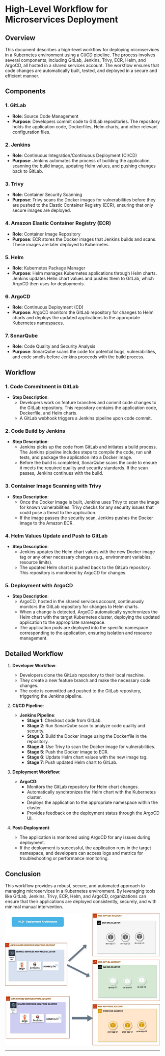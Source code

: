 # High-Level Workflow for Microservices Deployment

## Overview

This document describes a high-level workflow for deploying microservices in a Kubernetes environment using a CI/CD pipeline. The process involves several components, including GitLab, Jenkins, Trivy, ECR, Helm, and ArgoCD, all hosted in a shared services account. The workflow ensures that code changes are automatically built, tested, and deployed in a secure and efficient manner.

## Components

### 1. **GitLab**
   - **Role**: Source Code Management
   - **Purpose**: Developers commit code to GitLab repositories. The repository holds the application code, Dockerfiles, Helm charts, and other relevant configuration files.

### 2. **Jenkins**
   - **Role**: Continuous Integration/Continuous Deployment (CI/CD)
   - **Purpose**: Jenkins automates the process of building the application, scanning the build image, updating Helm values, and pushing changes back to GitLab.

### 3. **Trivy**
   - **Role**: Container Security Scanning
   - **Purpose**: Trivy scans the Docker images for vulnerabilities before they are pushed to the Elastic Container Registry (ECR), ensuring that only secure images are deployed.

### 4. **Amazon Elastic Container Registry (ECR)**
   - **Role**: Container Image Repository
   - **Purpose**: ECR stores the Docker images that Jenkins builds and scans. These images are later deployed to Kubernetes.

### 5. **Helm**
   - **Role**: Kubernetes Package Manager
   - **Purpose**: Helm manages Kubernetes applications through Helm charts. Jenkins updates Helm chart values and pushes them to GitLab, which ArgoCD then uses for deployments.

### 6. **ArgoCD**
   - **Role**: Continuous Deployment (CD)
   - **Purpose**: ArgoCD monitors the GitLab repository for changes to Helm charts and deploys the updated applications to the appropriate Kubernetes namespaces.

### 7. **SonarQube**
   - **Role**: Code Quality and Security Analysis
   - **Purpose**: SonarQube scans the code for potential bugs, vulnerabilities, and code smells before Jenkins proceeds with the build process.

## Workflow

### 1. **Code Commitment in GitLab**
   - **Step Description**: 
     - Developers work on feature branches and commit code changes to the GitLab repository. This repository contains the application code, Dockerfile, and Helm charts.
     - A GitLab webhook triggers a Jenkins pipeline upon code commit.

### 2. **Code Build by Jenkins**
   - **Step Description**:
     - Jenkins picks up the code from GitLab and initiates a build process. The Jenkins pipeline includes steps to compile the code, run unit tests, and package the application into a Docker image.
     - Before the build is completed, SonarQube scans the code to ensure it meets the required quality and security standards. If the scan passes, Jenkins continues with the build.

### 3. **Container Image Scanning with Trivy**
   - **Step Description**:
     - Once the Docker image is built, Jenkins uses Trivy to scan the image for known vulnerabilities. Trivy checks for any security issues that could pose a threat to the application.
     - If the image passes the security scan, Jenkins pushes the Docker image to the Amazon ECR.

### 4. **Helm Values Update and Push to GitLab**
   - **Step Description**:
     - Jenkins updates the Helm chart values with the new Docker image tag or any other necessary changes (e.g., environment variables, resource limits).
     - The updated Helm chart is pushed back to the GitLab repository. This repository is monitored by ArgoCD for changes.

### 5. **Deployment with ArgoCD**
   - **Step Description**:
     - ArgoCD, hosted in the shared services account, continuously monitors the GitLab repository for changes to Helm charts.
     - When a change is detected, ArgoCD automatically synchronizes the Helm chart with the target Kubernetes cluster, deploying the updated application to the appropriate namespace.
     - The application pods are deployed into the specific namespace corresponding to the application, ensuring isolation and resource management.

## Detailed Workflow

1. **Developer Workflow**:
   - Developers clone the GitLab repository to their local machine.
   - They create a new feature branch and make the necessary code changes.
   - The code is committed and pushed to the GitLab repository, triggering the Jenkins pipeline.

2. **CI/CD Pipeline**:
   - **Jenkins Pipeline**:
     - **Stage 1**: Checkout code from GitLab.
     - **Stage 2**: Run SonarQube scan to analyze code quality and security.
     - **Stage 3**: Build the Docker image using the Dockerfile in the repository.
     - **Stage 4**: Use Trivy to scan the Docker image for vulnerabilities.
     - **Stage 5**: Push the Docker image to ECR.
     - **Stage 6**: Update Helm chart values with the new image tag.
     - **Stage 7**: Push updated Helm chart to GitLab.

3. **Deployment Workflow**:
   - **ArgoCD**:
     - Monitors the GitLab repository for Helm chart changes.
     - Automatically synchronizes the Helm chart with the Kubernetes cluster.
     - Deploys the application to the appropriate namespace within the cluster.
     - Provides feedback on the deployment status through the ArgoCD UI.

4. **Post-Deployment**:
   - The application is monitored using ArgoCD for any issues during deployment.
   - If the deployment is successful, the application runs in the target namespace, and developers can access logs and metrics for troubleshooting or performance monitoring.

## Conclusion

This workflow provides a robust, secure, and automated approach to managing microservices in a Kubernetes environment. By leveraging tools like GitLab, Jenkins, Trivy, ECR, Helm, and ArgoCD, organizations can ensure that their applications are deployed consistently, securely, and with minimal manual intervention.



![alt text](platform-eng-hl-deploymentautomation.jpg)

---